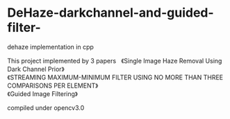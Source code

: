 # DeHaze-darkchannel-and-guided-filter-
dehaze implementation in cpp  

This project implemented by 3 papers   
《Single Image Haze Removal Using Dark Channel Prior》   
《STREAMING MAXIMUM-MINIMUM FILTER USING NO MORE THAN THREE COMPARISONS PER ELEMENT》  
《Guided Image Filtering》  

compiled under opencv3.0

